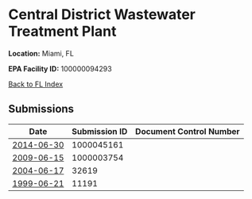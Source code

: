 # Central District Wastewater Treatment Plant

**Location:** Miami, FL

**EPA Facility ID:** 100000094293

[Back to FL Index](../../index.md)

## Submissions

| Date | Submission ID | Document Control Number |
|------|--------------|-------------------------|
| [2014-06-30](submissions/1000045161.md) | 1000045161 |  |
| [2009-06-15](submissions/1000003754.md) | 1000003754 |  |
| [2004-06-17](submissions/32619.md) | 32619 |  |
| [1999-06-21](submissions/11191.md) | 11191 |  |
